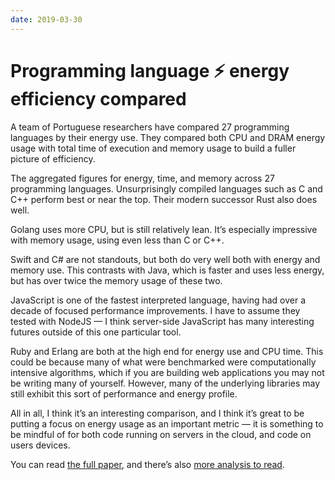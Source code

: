 ```yaml
---
date: 2019-03-30
---
```


# Programming language ⚡️ energy efficiency compared

A team of Portuguese researchers have compared 27 programming languages by their energy use. They compared both CPU and DRAM energy usage with total time of execution and memory usage to build a fuller picture of efficiency.

The aggregated figures for energy, time, and memory across 27 programming languages.
Unsurprisingly compiled languages such as C and C++ perform best or near the top. Their modern successor Rust also does well.

Golang uses more CPU, but is still relatively lean. It’s especially impressive with memory usage, using even less than C or C++.

Swift and C# are not standouts, but both do very well both with energy and memory use. This contrasts with Java, which is faster and uses less energy, but has over twice the memory usage of these two.

JavaScript is one of the fastest interpreted language, having had over a decade of focused performance improvements. I have to assume they tested with NodeJS — I think server-side JavaScript has many interesting futures outside of this one particular tool.

Ruby and Erlang are both at the high end for energy use and CPU time. This could be because many of what were benchmarked were computationally intensive algorithms, which if you are building web applications you may not be writing many of yourself. However, many of the underlying libraries may still exhibit this sort of performance and energy profile.

All in all, I think it’s an interesting comparison, and I think it’s great to be putting a focus on energy usage as an important metric — it is something to be mindful of for both code running on servers in the cloud, and code on users devices.

You can read [the full paper](http://greenlab.di.uminho.pt/wp-content/uploads/2017/10/sleFinal.pdf), and there’s also [more analysis to read](https://thenewstack.io/which-programming-languages-use-the-least-electricity).

